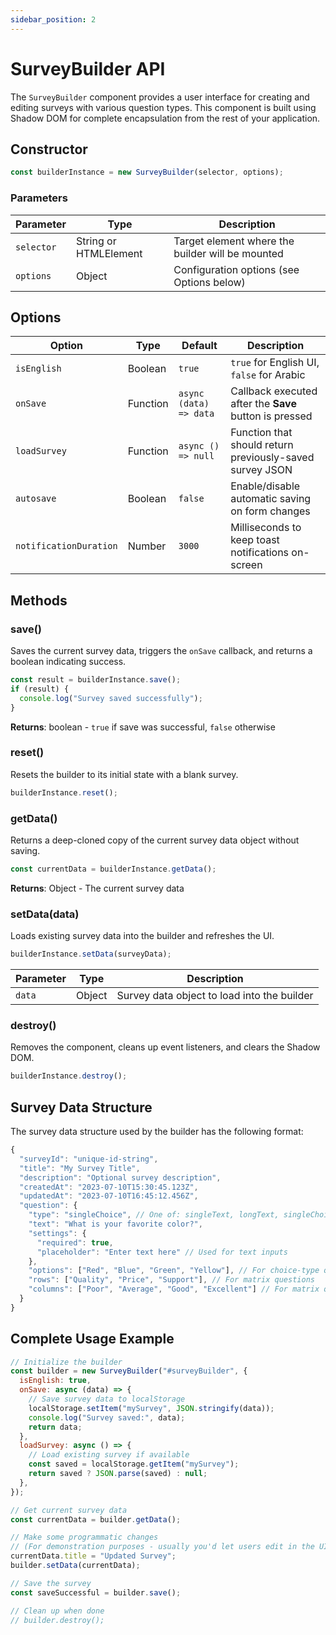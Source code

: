 ```yaml
---
sidebar_position: 2
---
```


# SurveyBuilder API

The `SurveyBuilder` component provides a user interface for creating and editing surveys with various question types. This component is built using Shadow DOM for complete encapsulation from the rest of your application.

## Constructor

```javascript
const builderInstance = new SurveyBuilder(selector, options);
```

### Parameters

| Parameter  | Type                  | Description                                      |
| ---------- | --------------------- | ------------------------------------------------ |
| `selector` | String or HTMLElement | Target element where the builder will be mounted |
| `options`  | Object                | Configuration options (see Options below)        |

## Options

| Option                 | Type     | Default                | Description                                              |
| ---------------------- | -------- | ---------------------- | -------------------------------------------------------- |
| `isEnglish`            | Boolean  | `true`                 | `true` for English UI, `false` for Arabic                |
| `onSave`               | Function | `async (data) => data` | Callback executed after the **Save** button is pressed   |
| `loadSurvey`           | Function | `async () => null`     | Function that should return previously-saved survey JSON |
| `autosave`             | Boolean  | `false`                | Enable/disable automatic saving on form changes          |
| `notificationDuration` | Number   | `3000`                 | Milliseconds to keep toast notifications on-screen       |

## Methods

### save()

Saves the current survey data, triggers the `onSave` callback, and returns a boolean indicating success.

```javascript
const result = builderInstance.save();
if (result) {
  console.log("Survey saved successfully");
}
```

**Returns**: boolean - `true` if save was successful, `false` otherwise

### reset()

Resets the builder to its initial state with a blank survey.

```javascript
builderInstance.reset();
```

### getData()

Returns a deep-cloned copy of the current survey data object without saving.

```javascript
const currentData = builderInstance.getData();
```

**Returns**: Object - The current survey data

### setData(data)

Loads existing survey data into the builder and refreshes the UI.

```javascript
builderInstance.setData(surveyData);
```

| Parameter | Type   | Description                                 |
| --------- | ------ | ------------------------------------------- |
| `data`    | Object | Survey data object to load into the builder |

### destroy()

Removes the component, cleans up event listeners, and clears the Shadow DOM.

```javascript
builderInstance.destroy();
```

## Survey Data Structure

The survey data structure used by the builder has the following format:

```javascript
{
  "surveyId": "unique-id-string",
  "title": "My Survey Title",
  "description": "Optional survey description",
  "createdAt": "2023-07-10T15:30:45.123Z",
  "updatedAt": "2023-07-10T16:45:12.456Z",
  "question": {
    "type": "singleChoice", // One of: singleText, longText, singleChoice, multipleChoice, dropdown, rating, matrix
    "text": "What is your favorite color?",
    "settings": {
      "required": true,
      "placeholder": "Enter text here" // Used for text inputs
    },
    "options": ["Red", "Blue", "Green", "Yellow"], // For choice-type questions
    "rows": ["Quality", "Price", "Support"], // For matrix questions
    "columns": ["Poor", "Average", "Good", "Excellent"] // For matrix questions
  }
}
```

## Complete Usage Example

```javascript
// Initialize the builder
const builder = new SurveyBuilder("#surveyBuilder", {
  isEnglish: true,
  onSave: async (data) => {
    // Save survey data to localStorage
    localStorage.setItem("mySurvey", JSON.stringify(data));
    console.log("Survey saved:", data);
    return data;
  },
  loadSurvey: async () => {
    // Load existing survey if available
    const saved = localStorage.getItem("mySurvey");
    return saved ? JSON.parse(saved) : null;
  },
});

// Get current survey data
const currentData = builder.getData();

// Make some programmatic changes
// (For demonstration purposes - usually you'd let users edit in the UI)
currentData.title = "Updated Survey";
builder.setData(currentData);

// Save the survey
const saveSuccessful = builder.save();

// Clean up when done
// builder.destroy();
```
